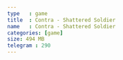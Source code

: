 ```yaml
---
type   : game
title  : Contra - Shattered Soldier
name   : Contra - Shattered Soldier
categories: [game]
size: 494 MB
telegram : 290
---
```


